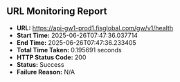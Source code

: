 ## URL Monitoring Report

- **URL:** https://api-gw1-prod1.fisglobal.com/gw/v1/health
- **Start Time:** 2025-06-26T07:47:36.037714
- **End Time:** 2025-06-26T07:47:36.233405
- **Total Time Taken:** 0.195691 seconds
- **HTTP Status Code:** 200
- **Status:** Success
- **Failure Reason:** N/A
